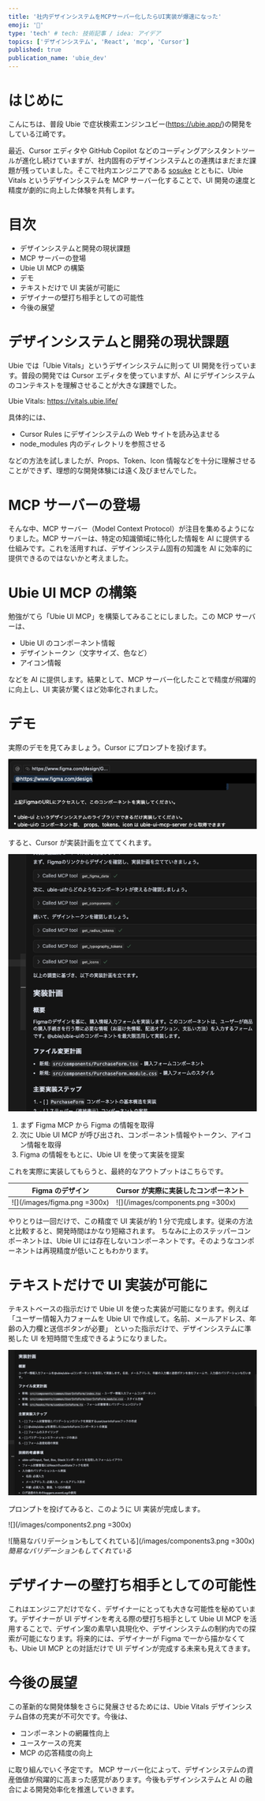 ```yaml
---
title: '社内デザインシステムをMCPサーバー化したらUI実装が爆速になった'
emoji: '🐥'
type: 'tech' # tech: 技術記事 / idea: アイデア
topics: ['デザインシステム', 'React', 'mcp', 'Cursor']
published: true
publication_name: 'ubie_dev'
---
```


# はじめに

こんにちは、普段 Ubie で症状検索エンジンユビー(https://ubie.app/)の開発をしている江崎です。

最近、Cursor エディタや GitHub Copilot などのコーディングアシスタントツールが進化し続けていますが、社内固有のデザインシステムとの連携はまだまだ課題が残っていました。そこで社内エンジニアである [sosuke](https://x.com/__sosukesuzuki) とともに、Ubie Vitals というデザインシステムを MCP サーバー化することで、UI 開発の速度と精度が劇的に向上した体験を共有します。

# 目次

- デザインシステムと開発の現状課題
- MCP サーバーの登場
- Ubie UI MCP の構築
- デモ
- テキストだけで UI 実装が可能に
- デザイナーの壁打ち相手としての可能性
- 今後の展望

# デザインシステムと開発の現状課題

Ubie では「Ubie Vitals」というデザインシステムに則って UI 開発を行っています。普段の開発では Cursor エディタを使っていますが、AI にデザインシステムのコンテキストを理解させることが大きな課題でした。

Ubie Vitals: https://vitals.ubie.life/

具体的には、

- Cursor Rules にデザインシステムの Web サイトを読み込ませる
- node_modules 内のディレクトリを参照させる

などの方法を試しましたが、Props、Token、Icon 情報などを十分に理解させることができず、理想的な開発体験には遠く及びませんでした。

# MCP サーバーの登場

そんな中、MCP サーバー（Model Context Protocol）が注目を集めるようになりました。MCP サーバーは、特定の知識領域に特化した情報を AI に提供する仕組みです。これを活用すれば、デザインシステム固有の知識を AI に効率的に提供できるのではないかと考えました。

# Ubie UI MCP の構築

勉強がてら「Ubie UI MCP」を構築してみることにしました。この MCP サーバーは、

- Ubie UI のコンポーネント情報
- デザイントークン（文字サイズ、色など）
- アイコン情報

などを AI に提供します。結果として、MCP サーバー化したことで精度が飛躍的に向上し、UI 実装が驚くほど効率化されました。

# デモ

実際のデモを見てみましょう。Cursor にプロンプトを投げます。

![](/images/demo.png)

すると、Cursor が実装計画を立ててくれます。

![](/images/demo2.png)

1. まず Figma MCP から Figma の情報を取得
2. 次に Ubie UI MCP が呼び出され、コンポーネント情報やトークン、アイコン情報を取得
3. Figma の情報をもとに、Ubie UI を使って実装を提案

これを実際に実装してもらうと、最終的なアウトプットはこちらです。

| Figma のデザイン             | Cursor が実際に実装したコンポーネント |
| ---------------------------- | ------------------------------------- |
| ![](/images/figma.png =300x) | ![](/images/components.png =300x)     |

やりとりは一回だけで、この精度で UI 実装が約 1 分で完成します。従来の方法と比較すると、開発時間はかなり短縮されます。
ちなみに上のステッパーコンポーネントは、Ubie UI には存在しないコンポーネントです。そのようなコンポーネントは再現精度が低いこともわかります。

# テキストだけで UI 実装が可能に

テキストベースの指示だけで Ubie UI を使った実装が可能になります。例えば
「ユーザー情報入力フォームを Ubie UI で作成して。名前、メールアドレス、年齢の入力欄と送信ボタンが必要」
といった指示だけで、デザインシステムに準拠した UI を短時間で生成できるようになりました。

![](/images/demo3.png)

プロンプトを投げてみると、このように UI 実装が完成します。

![](/images/components2.png =300x)

![簡易なバリデーションもしてくれている](/images/components3.png =300x)
_簡易なバリデーションもしてくれている_

# デザイナーの壁打ち相手としての可能性

これはエンジニアだけでなく、デザイナーにとっても大きな可能性を秘めています。デザイナーが UI デザインを考える際の壁打ち相手として Ubie UI MCP を活用することで、デザイン案の素早い具現化や、デザインシステムの制約内での探索が可能になります。将来的には、デザイナーが Figma で一から描かなくても、Ubie UI MCP との対話だけで UI デザインが完成する未来も見えてきます。

# 今後の展望

この革新的な開発体験をさらに発展させるためには、Ubie Vitals デザインシステム自体の充実が不可欠です。今後は、

- コンポーネントの網羅性向上
- ユースケースの充実
- MCP の応答精度の向上

に取り組んでいく予定です。
MCP サーバー化によって、デザインシステムの資産価値が飛躍的に高まった感覚があります。今後もデザインシステムと AI の融合による開発効率化を推進していきます。
